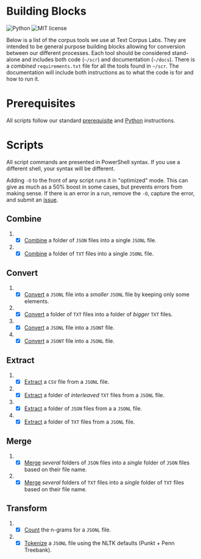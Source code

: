 # Building Blocks

![Python](https://img.shields.io/badge/python-3.x-blue.svg)
![MIT license](https://img.shields.io/badge/License-MIT-green.svg)

Below is a list of the corpus tools we use at Text Corpus Labs.
They are intended to be general purpose building blocks allowing for conversion between our different processes.
Each tool should be considered stand-alone and includes both code (`~/scr`) and documentation (`~/docs`).
There is a _combined_ `requirements.txt` file for all the tools found in `~/scr`.
The documentation will include both instructions as to what the code is for and how to run it.

# Prerequisites

All scripts follow our standard [prerequisite](https://github.com/TextCorpusLabs/getting-started#prerequisites) and [Python](https://github.com/TextCorpusLabs/getting-started#python) instructions.

# Scripts

All script commands are presented in PowerShell syntax.
If you use a different shell, your syntax will be different.

Adding `-O` to the front of any script runs it in "optimized" mode.
This can give as much as a 50% boost in some cases, but prevents errors from making sense.
If there is an error in a run, remove the `-O`, capture the error, and submit an [issue](https://github.com/TextCorpusLabs/building-blocks/issues).

## Combine
01. - [x] [Combine](./docs/combine_json_to_jsonl.md) a folder of `JSON` files into a single `JSONL` file.
02. - [x] [Combine](./docs/combine_txt_to_jsonl.md) a folder of `TXT` files into a single `JSONL` file.

## Convert
01. - [x] [Convert](./docs/convert_jsonl.md) a `JSONL` file into a _smaller_ `JSONL` file by keeping only some elements.
02. - [x] [Convert](./docs/convert_txt.md) a folder of `TXT` files into a folder of _bigger_ `TXT` files.
03. - [x] [Convert](./docs/convert_jsonl_to_jsont.md) a `JSONL` file into a `JSONT` file.
03. - [x] [Convert](./docs/convert_jsont_to_jsonl.md) a `JSONT` file into a `JSONL` file.

## Extract
01. - [x] [Extract](./docs/extract_csv_from_jsonl.md) a `CSV` file from a `JSONL` file.
02. - [x] [Extract](./docs/extract_itxt_from_jsonl.md) a folder of _interleaved_ `TXT` files from a `JSONL` file.
03. - [x] [Extract](./docs/extract_json_from_jsonl.md) a folder of `JSON` files from a a `JSONL` file.
04. - [x] [Extract](./docs/extract_txt_from_jsonl.md) a folder of `TXT` files from a `JSONL` file.

## Merge
01. - [x] [Merge](./docs/merge_json_folders.md) _several_ folders of `JSON` files into a _single_ folder of `JSON` files based on their file name.
02. - [x] [Merge](./docs/merge_txt_folders.md) _several_ folders of `TXT` files into a _single_ folder of `TXT` files based on their file name.

## Transform
01. - [x] [Count](./docs/count_ngrams.md) the n-grams for a `JSONL` file.
02. - [x] [Tokenize](./docs/tokenize_jsonl.md) a `JSONL` file using the NLTK defaults (Punkt + Penn Treebank).

